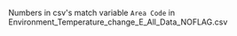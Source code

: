 Numbers in csv's match variable `Area Code` in Environment_Temperature_change_E_All_Data_NOFLAG.csv
